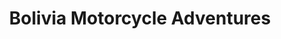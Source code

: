 ---
title: "Bolivia Motorcycle Adventures"
url: /samaipata/bolivia-motorcycle-adventures/
shop: Motorrad
---